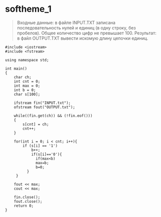 # softheme_1

>Входные данные: в файле INPUT.TXT записана последовательность нулей и единиц (в одну строку, без пробелов). Общее количество цифр не превышает 100. Результат: в файл OUTPUT.TXT вывести искомую длину цепочки единиц.
```
#include <iostream>
#include <fstream>
 
using namespace std;
 
int main()
{ 
    char ch; 
    int cnt = 0; 
    int max = 0;
    int b = 0;
    char s[100]; 
    
    ifstream fin("INPUT.txt"); 
    ofstream fout("OUTPUT.txt");
    
    while((fin.get(ch)) && (!fin.eof()))
    {
        s[cnt] = ch;
        cnt++;
    }
 	
 	for(int i = 0; i < cnt; i++){
 		if (s[i] == '1')
            b++;
            if(s[i]=='0'){ 
              if(max<b)
              max=b; 
              b=0; 
		  } 
	 }
 	
    fout << max;
    cout << max;
 
    fin.close();
    fout.close();
    return 0;
}
